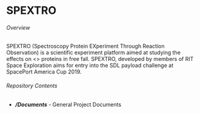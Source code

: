 # SPEXTRO
###### Overview
SPEXTRO (Spectroscopy Protein EXperiment Through Reaction Observation) is a scientific experiment platform aimed at studying the effects on &lt;> proteins in free fall. SPEXTRO, developed by members of RIT Space Exploration aims for entry into the SDL payload challenge at SpacePort America Cup 2019. 

###### Repository Contents
* ***/Documents*** - General Project Documents
